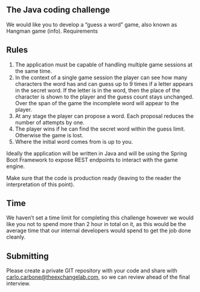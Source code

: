 The Java coding challenge
-------------------------

We would like you to develop a “guess a word” game, also known as Hangman game (info).
Requirements

Rules
-----

1. The application must be capable of handling multiple game sessions at the same time.
2. In the context of a single game session the player can see how many characters the word
has and can guess up to 9 times if a letter appears in the secret word.
If the letter is in the word, then the place of the character is shown to the player and the
guess count stays unchanged.
Over the span of the game the incomplete word will appear to the player.
3. At any stage the player can propose a word. Each proposal reduces the number of attempts
by one.
4. The player wins if he can find the secret word within the guess limit. Otherwise the game is
lost.
5. Where the initial word comes from is up to you.

Ideally the application will be written in Java and will be using the Spring Boot Framework to expose
REST endpoints to interact with the game engine.

Make sure that the code is production ready (leaving to the reader the interpretation of this point).

Time
----

We haven’t set a time limit for completing this challenge however we would like you not to spend
more than 2 hour in total on it, as this would be the average time that our internal developers
would spend to get the job done cleanly.

Submitting
----------
Please create a private GIT repository with your code and share with
carlo.carbone@theexchangelab.com, so we can review ahead of the final interview.
